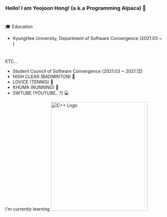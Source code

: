### Hello! I am Yeojoon Hong! (a.k.a Programming Alpaca) 👋
#
🎓 Education
 - KyungHee University, Department of Software Convergence (2021.03 ~ )
#
ETC...
 - Student Council of Software Convergence (2021.03 ~ 2021.12)
 - HIGH CLEAR (BADMINTON) 🏸
 - LOVICE (TENNIS) 🎾
 - KHUMA (RUNNING) 🎽
 - SWTUBE (YOUTUBE...?) 💻

I'm currently learning <img src="https://raw.githubusercontent.com/isocpp/logos/master/cpp_logo.png" alt="C++ Logo" width="306" height="344" />
<!--
**programming-alpaca/programming-alpaca** is a ✨ _special_ ✨ repository because its `README.md` (this file) appears on your GitHub profile.

Here are some ideas to get you started:

- 🔭 I’m currently working on ...
- 🌱 I’m currently learning ...
- 👯 I’m looking to collaborate on ...
- 🤔 I’m looking for help with ...
- 💬 Ask me about ...
- 📫 How to reach me: ...
- 😄 Pronouns: ...
- ⚡ Fun fact: ...
-->
